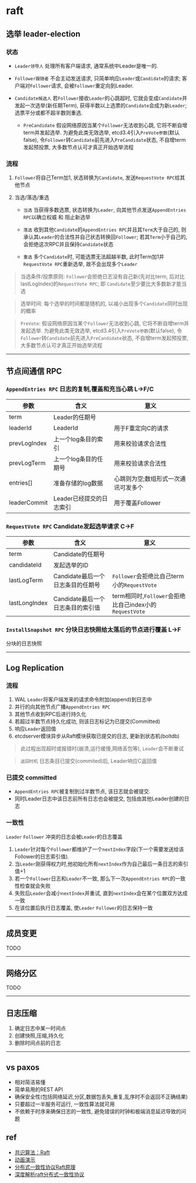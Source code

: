 # raft

## 选举 leader-election

### 状态

- `Leader领导人` 处理所有客户端请求, 通常系统中Leader是唯一的.

- `Follower跟随者` 不会主动发送请求, 只简单响应`Leader`或`Candidate`的请求; 客户端对`Follower`请求, 会被`Follower`重定向到Leader.

- `Candidate候选人` 若`Follower`接收`Leader`的心跳超时, 它就会变成`Candidate`并发起一次选举(新任期Term), 获得半数以上选票的`Candidate`会成为新`Leader`; 选票平分或都不超半数则重选.
  - `PreCandidate` 假设网络原因当某个`Follower`无法收到心跳, 它将不断自增term并发起选举. 为避免此类无效选举, etcd3.4引入`PreVote参数`(默认false), 令`Follower`转`Candidate`前先进入`PreCandidate`状态, 不自增term发起预投票, 大多数节点认可才真正开始选举流程

### 流程

1. `Follower`将自己Term加1, 状态转换为`Candidate`, 发送`RequestVote RPC`给其他节点
2. 当选/落选/重选

   - `当选` 当获得多数选票, 状态转换为`Leader`, 向其他节点发送`AppendEntries RPC`以确立权威 和 阻止新选举

   - `落选` 收到其他`Candidate`的`AppendEntries RPC`并且其`Term`大于自己的, 则承认其`Leader`的合法性并自己状态转换回`Follower`; 若其`Term`小于自己的, 会拒绝这次RPC并且保持`Candidate`状态

   - `重选` 多个`Candidate`时, 可能选票无法超越半数, 此时Term加1并`RequestVote RPC`重新选举, 故不会出现多个`Leader`

> 当选条件/投票原则: `Follower`会拒绝日志没有自己新(先对比term, 后对比lastLogIndex)的`RequestVote RPC`; 即 `Candidate`至少要比大多数新才能当选

> 选举时间: 每个选举的时间都是随机的, 以减小出现多个`Candidate`同时出现的概率

> `PreVote`: 假设网络原因当某个`Follower`无法收到心跳, 它将不断自增term并发起选举. 为避免此类无效选举, etcd3.4引入`PreVote参数`(默认false), 令`Follower`转`Candidate`前先进入`PreCandidate`状态, 不自增term发起预投票, 大多数节点认可才真正开始选举流程

---

## 节点间通信 RPC

### `AppendEntries RPC` 日志的复制,覆盖和充当心跳 L->F/C

| 参数         | 含义                     | 意义                                |
| ------------ | ------------------------ | ----------------------------------- |
| term         | Leader的任期号           |
| leaderId     | LeaderId                 | 用于F重定向C的请求                  |
| prevLogIndex | 上一个log条目的索引      | 用来校验请求合法性                  |
| prevLogTerm  | 上一个log条目的任期号    | 用来校验请求合法性                  |
| entries[]    | 准备存储的log数据        | 心跳则为空;数组形式一次通讯可发多个 |
| leaderCommit | Leader已经提交的日志索引 | 用于覆盖Follower                    |

### `RequestVote RPC` Candidate发起选举请求 C->F

| 参数          | 含义                              | 意义                                                    |
| ------------- | --------------------------------- | ------------------------------------------------------- |
| term          | Candidate的任期号                 |
| candidateId   | 发起选举的ID                      |
| lastLogTerm   | Candidate最后一个日志条目的任期号 | `Follower`会拒绝比自己term小的`RequestVote`             |
| lastLongIndex | Candidate最后一个日志条目的索引值 | term相同时,`Follower`会拒绝比自己index小的`RequestVote` |


### `InstallSnapshot RPC` 分块日志快照给太落后的节点进行覆盖 L->F

分块的日志快照

---

## Log Replication

### 流程

1. WAL `Leader`将客户端发来的请求命令附加(append)到日志中
2. 并行的向其他节点广播`AppendEntries RPC`
3. 其他节点收到RPC后进行持久化
4. 若超过半数节点持久化成功, 则该日志标记为已提交(Committed)
5. 响应`Leader`返回值
6. etcdserver模块异步从Raft模块获取已提交的日志, 更新到状态机(boltdb)

> 此过程出现超时或报错时(崩溃,运行缓慢,网络丢包等), `Leader`会不断重试

> `返回时机` 日志条目已提交(commited)后, Leader响应C返回值

### 已提交 committed

- `AppendEntries RPC`被复制到过半数节点, 该日志就会被提交.
- 同时Leader日志中该日志前所有日志也会被提交, 包括由其他Leader创建的日志

### 一致性

`Leader` `Follower` 冲突的日志会被`Leader`的日志覆盖

1. `Leader`针对每个`Follower`都维护了一个`nextIndex`字段(下一个需要发送给该Follower的日志索引值).
2. 当`Leader`刚获得权力时,他初始化所有`nextIndex`作为自己最后一条日志的索引值+1
3. 若一个`Follower`日志和`Leader`不一致, 那么下一次`AppendEntries RPC`的一致性检查就会失败
4. 失败后`Leader`会减小`nextIndex`并重试, 直到`nextIndex`会在某个位置双方达成一致
5. 在该位置后执行日志覆盖, 使`Leader` `Follower`的日志保持一致

---

## 成员变更

TODO

---

## 网络分区

TODO

---

## 日志压缩

1. 确定日志中某一时间点
2. 创建快照,压缩,持久化
3. 删除时间点前的日志

---

## vs paxos

- 相对简洁易懂
- 简单易用的REST API
- 确保安全性(包括网络延迟,分区,数据包丢失,重复,乱序时不会返回不正确结果)
- 只要超过一半服务可运行, 一致性算法就可用
- 不依赖于时序来确保日志的一致性, 避免错误的时钟和极端消息延迟导致的问题

## ref

- [共识算法：Raft](https://www.jianshu.com/p/8e4bbe7e276c)
- [动画演示](http://thesecretlivesofdata.com/raft/)
- [分布式一致性协议Raft原理](https://wingsxdu.com/post/algorithms/raft/)
- [深度解析raft分布式一致性协议](https://blog.csdn.net/z69183787/article/details/112168120)
